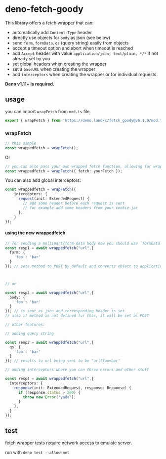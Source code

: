 # deno-fetch-goody

This library offers a fetch wrapper that can:

- automatically add `Content-Type` header
- directly use objects for `body` as json (see below)
- send `form`, `formData`, `qs` (query string) easily from objects
- accept a timeout option and abort when timeout is reached
- add `Accept` header with value `application/json, text/plain, */*` if not already set by you
- set global headers when creating the wrapper
- set a `baseURL` when creating the wrapper
- add `interceptors` when creating the wrapper or for individual requests

**Deno v1.11+ is required.**

## usage

you can import `wrapFetch` from `mod.ts` file.

```ts
export { wrapFetch } from 'https://deno.land/x/fetch_goody@v6.1.0/mod.ts';
```

### wrapFetch

```ts
// this simple
const wrappedfetch = wrapFetch();
```

Or

```ts
// you can also pass your own wrapped fetch function, allowing for wrapping fetch multiple times
const wrappedfetch = wrapFetch({ fetch: yourFetch });
```

You can also add global interceptors:

```ts
const wrappedfetch = wrapFetch({ 
    interceptors: {
      request(init: ExtendedRequest) {
        // add some header before each request is sent
        // for example add some headers from your cookie-jar
      },
    }
});
```

#### using the new wrappedfetch

```ts
// for sending a multipart/form-data body now you should use `formData`.
const resp1 = await wrappedfetch("url",{
  form: {
    'foo': 'bar'
  }
}); // sets method to POST by default and converts object to application/x-www-form-urlencoded.



// or 

const resp2 = await wrappedfetch("url",{
  body: {
    'foo': 'bar'
  }
}); // is sent as json and corresponding header is set
// also if method is not defined for this, it will be set as POST

// other features:

// adding query string

const resp3 = await wrappedfetch("url",{
  qs: {
    'foo': 'bar'
  }
}); // results to url being sent to be "url?foo=bar"

// adding interceptors where you can throw errors and other stuff

const resp4 = await wrappedfetch("url",{
  interceptors: {
    response(init: ExtendedRequest, response: Response) {
      if (response.status > 200) {
        throw new Error('yada');
      }
    },
  }
});

```

## test

fetch wrapper tests require network access to emulate server.

run with `deno test --allow-net`
